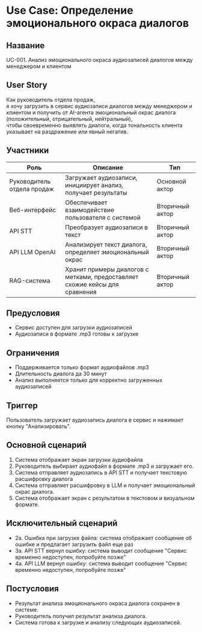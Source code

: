 # Use Case: Определение эмоционального окраса диалогов

## Название

UC-001. Анализ эмоционального окраса аудиозаписей диалогов между менеджером и клиентом

## User Story

Как руководитель отдела продаж,  
я хочу загрузить в сервис аудиозаписи диалогов между менеджером и клиентом и получить от AI-агента эмоциональный окрас диалога (положительный, отрицательный, нейтральный),  
чтобы своевременно выявлять диалоги, когда тональность клиента указывает на раздражение или явный негатив.

## Участники

| Роль                        | Описание                                                                 | Тип               |
|-----------------------------|--------------------------------------------------------------------------|-------------------|
| Руководитель отдела продаж  | Загружает аудиозаписи, инициирует анализ, получает результаты            | Основной актор    |
| Веб-интерфейс               | Обеспечивает взаимодействие пользователя с системой                      | Вторичный актор   |
| API STT                     | Преобразует аудиозаписи в текст                                          | Вторичный актор   |
| API LLM OpenAI              | Анализирует текст диалога, определяет эмоциональный окрас                | Вторичный актор   |
| RAG-система                 | Хранит примеры диалогов с метками, предоставляет схожие кейсы для сравнения | Вторичный актор   |


## Предусловия 

- Сервис доступен для загрузки аудиозаписей  
- Аудиозаписи в формате .mp3 готовы к загрузке

## Ограничения

- Поддерживается только формат аудиофайлов .mp3  
- Длительность диалога да 30 минут
- Анализ выполняется только для корректно загруженных аудиозаписей

## Триггер

Пользователь загружает аудиозапись диалога в сервис и нажимает кнопку "Анализировать".

## Основной сценарий 

1. Система отображает экран загрузки аудиофайла
2. Руководитель выбирает аудиофайл в формате .mp3 и загружает его.  
3. Система отправляет аудиозапись в API STT и получает текстовую расшифровку диалога 
4. Система отправляет расшифровку в LLM и получает эмоциональный окрас диалога.
5. Система отображает экран с результатом в текстовом и визуальном формате.

## Исключительный сценарий

- 2а. Ошибка при загрузке файла: система отображает сообщение об ошибке и предлагает загрузить файл еще раз
- 3а. API STT вернул ошибку: система выводит сообщение "Сервис временно недоступен, попробуйте позже"
- 4а. API LLM вернул ошибку: система выводит сообщение "Сервис временно недоступен, попробуйте позже"

## Постусловия

- Результат анализа эмоционального окраса диалога сохранен в системе.  
- Руководитель получил результат анализа диалога.  
- Система готова к загрузке и анализу следующих аудиозаписей.
